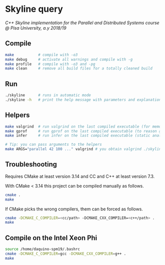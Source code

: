 # Skyline query
_C++ Skyline implementation for the Parallel and Distributed Systems course @ Pisa University, a.y 2018/19_

## Compile
```bash
make           # compile with -o3
make debug     # activate all warnings and compile with -g
make profile   # compile with -o3 and -pg
make clean     # remove all build files for a totally cleaned build
```

## Run
```bash
./skyline      # runs in automatic mode
./skyline -h   # print the help message with parameters and explanation
```

## Helpers
```bash
make valgrind  # run valgrind on the last compiled executable (for memory leak)
make gprof     # run gprof on the last compiled executable (to reason about where the most time is spent)
make infer     # run infer on the last compiled executable (static analysis)

# Tip: you can pass arguments to the helpers
make ARGS="parallel 42 100 ..." valgrind # you obtain valgrind ./skyline parallel 42 100 ...
```

## Troubleshooting
Requires CMake at least version 3.14 and CC and C++ at least version 7.3.  

With CMake < 3.14 this project can be compiled manually as follows.
```bash
cmake .
make
```

If CMake picks the wrong compilers, them can be forced as follows.
```bash
cmake -DCMAKE_C_COMPILER=<cc/path> -DCMAKE_CXX_COMPILER=<c++/path> .
make
```

## Compile on the Intel Xeon Phi
```bash
source /home/daquino-spm19/.bashrc
cmake -DCMAKE_C_COMPILER=gcc -DCMAKE_CXX_COMPILER=g++ .
make
```